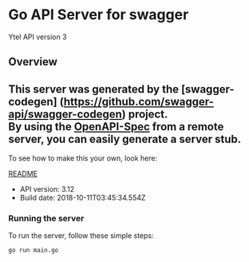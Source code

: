# Go API Server for swagger

Ytel API version 3

## Overview
This server was generated by the [swagger-codegen]
(https://github.com/swagger-api/swagger-codegen) project.  
By using the [OpenAPI-Spec](https://github.com/OAI/OpenAPI-Specification) from a remote server, you can easily generate a server stub.  
-

To see how to make this your own, look here:

[README](https://github.com/swagger-api/swagger-codegen/blob/master/README.md)

- API version: 3.12
- Build date: 2018-10-11T03:45:34.554Z


### Running the server
To run the server, follow these simple steps:

```
go run main.go
```


